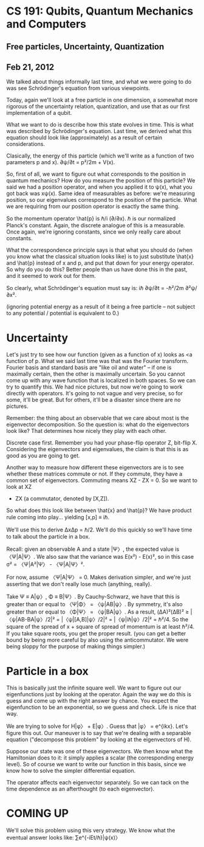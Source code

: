 CS 191: Qubits, Quantum Mechanics and Computers
===============================================
Free particles, Uncertainty, Quantization
-----------------------------------------
Feb 21, 2012
------------

We talked about things informally last time, and what we were going to do
was see Schrödinger's equation from various viewpoints.

Today, again we'll look at a free particle in one dimension, a somewhat
more rigorous of the uncertainty relation, quantization, and use that as
our first implementation of a qubit.

What we want to do is describe how this state evolves in time. This is what
was described by Schrödinger's equation. Last time, we derived what this
equation should look like (approximately) as a result of certain
considerations.

Clasically, the energy of this particle (which we'll write as a function of
two parameters p and x). ∂ψ/∂t = p²/2m + V(x).

So, first of all, we want to figure out what corresponds to the position in
quantum mechanics? How do you measure the position of this particle? We
said we had a position operator, and when you applied it to ψ(x), what you
got back was xψ(x). Same idea of measurables as before: we're measuring
position, so our eigenvalues correspond to the position of the
particle. What we are requiring from our position operator is exactly the
same thing.

So the momentum operator \hat{p} is ℏ/i (∂/∂x). ℏ is our normalized
Planck's constant. Again, the discrete analogue of this is a
measurable. Once again, we're ignoring constants, since we only really care
about constants.

What the correspondence principle says is that what you should do (when you
know what the classical situation looks like) is to just substitute \hat{x}
and \hat{p} instead of x and p, and put that down for your energy
operator. So why do you do this? Better people than us have done this in
the past, and it seemed to work out for them.

So clearly, what Schrödinger's equation must say is:
iℏ ∂ψ/∂t = -ℏ²/2m ∂²ψ/∂x².

(ignoring potential energy as a result of it being a free particle – not
subject to any potential / potential is equivalent to 0.)

Uncertainty
===========
Let's just try to see how our function (given as a function of x) looks as
<a function of p. What we said last time was that was the Fourier
transform. Fourier basis and standard basis are "like oil and water" – if
one is maximally certain, then the other is maximally uncertain. So you
cannot come up with any wave function that is localized in both spaces. So
we can try to quantify this. We had nice pictures, but now we're going to
work directly with operators. It's going to not vague and very precise, so
for some, it'll be great. But for others, it'll be a disaster since there
are no pictures.

Remember: the thing about an observable that we care about most is the
eigenvector decomposition. So the question is: what do the eigenvectors
look like? That determines how nicely they play with each other.

Discrete case first. Remember you had your phase-flip operator Z, bit-flip
X. Considering the eigenvectors and eigenvalues, the claim is that this is
as good as you are going to get.

Another way to measure how different these eigenvectors are is to see
whether these matrices commute or not. If they commute, they have a common
set of eigenvectors. Commuting means XZ - ZX = 0. So we want to look at XZ
- ZX (a commutator, denoted by [X,Z]).

So what does this look like between \hat{x} and \hat{p}? We have product
rule coming into play... yielding [x,p] ≡ iℏ.

We'll use this to derive ΔxΔp = ℏ/2. We'll do this quickly so we'll have
time to talk about the particle in a box.

Recall: given an observable A and a state |Ψ〉, the expected value is
〈Ψ|A|Ψ〉. We also saw that the variance was E(x²) - E(x)², so in this case
σ² = 〈Ψ|A²|Ψ〉 - 〈Ψ|A|Ψ〉². 

For now, assume 〈Ψ|A|Ψ〉 = 0. Makes derivation simpler, and we're just
asserting that we don't really lose much (anything, really).

Take Ψ ≡ A|ψ〉, Φ ≡ B|Ψ〉. By Cauchy-Schwarz, we have that this is greater
than or equal to 〈Ψ|Φ〉 = 〈ψ|AB|ψ〉. By symmetry, it's also greater than
or equal to 〈Φ|Ψ〉 = 〈ψ|BA|ψ〉. As a result, (ΔA)²(ΔB)² ≥
|〈ψ|AB-BA|ψ〉/2|² = |〈ψ|[A,B]|ψ〉/2|² = |〈ψ|iℏ|ψ〉/2|² = ℏ²/4. So the
square of the spread of x + square of spread of momentum is at least
ℏ²/4. If you take square roots, you get the proper result. (you can get a
better bound by being more careful by also using the anticommutator. We
were being sloppy for the purpose of making things simpler.)

Particle in a box
=================

This is basically just the infinite square well. We want to figure out our
eigenfunctions just by looking at the operator. Again the way we do this is
guess and come up with the right answer by chance. You expect the
eigenfunction to be an exponential, so we guess and check. Life is nice
that way.

We are trying to solve for H|φ〉 + E|φ〉. Guess that |φ〉 = e^{ikx}. Let's
figure this out. Our maneuver is to say that we're dealing with a separable
equation ("decompose this problem" by looking at the eigenvectors of H).

Suppose our state was one of these eigenvectors. We then know what the
Hamiltonian does to it: it simply applies a scalar (the corresponding
energy level). So of course we want to write our function in this basis,
since we know how to solve the simpler differential equation.

The operator affects each eigenvector separately. So we can tack on the
time dependence as an afterthought (to each eigenvector).

COMING UP
=========

We'll solve this problem using this very strategy. We know what the
eventual answer looks like: ∑e^{-iEt/ℏ}|ψ(x)〉
